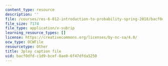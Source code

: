 ```yaml
---
content_type: resource
description: ''
file: /courses/res-6-012-introduction-to-probability-spring-2018/bacf0dfdc1d9bcef8ae06f47dfda5250_HL7qwWvON4.srt
file_size: 7174
file_type: application/x-subrip
learning_resource_types: []
license: https://creativecommons.org/licenses/by-nc-sa/4.0/
ocw_type: OCWFile
resourcetype: Other
title: 3play caption file
uid: bacf0dfd-c1d9-bcef-8ae0-6f47dfda5250
---
```

